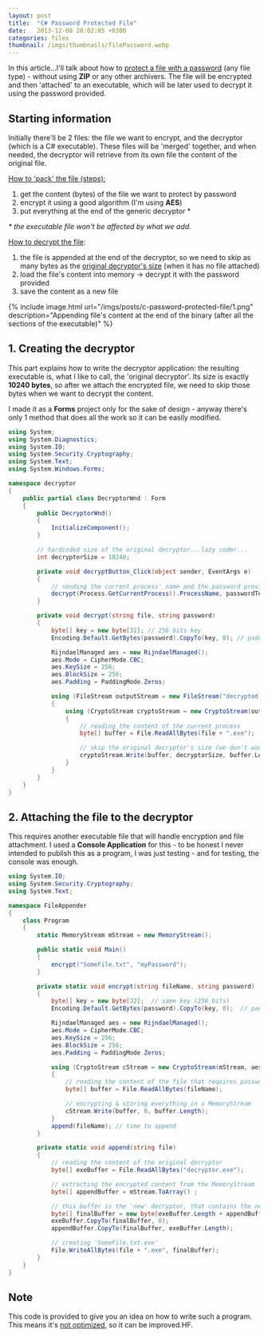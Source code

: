 ```yaml
---
layout: post
title:  "C# Password Protected File"
date:   2013-12-08 20:02:05 +0300
categories: files
thumbnail: /imgs/thumbnails/filePassword.webp
---
```


In this article...I'll talk about how to <u>protect a file with a password</u> (any file type) - without using **ZIP** or any other archivers. The file will be encrypted and then 'attached' to an executable, which will be later used to decrypt it using the password provided.

## Starting information

Initially there'll be 2 files: the file we want to encrypt, and the decryptor (which is a C# executable). These files will be 'merged' together, and when needed, the decryptor will retrieve from its own file the content of the original file.

<u>How to 'pack' the file (steps):</u>

1.  get the content (bytes) of the file we want to protect by password
2.  encrypt it using a good algorithm (I'm using **AES**)
3.  put everything at the end of the generic decryptor *

_* the executable file won't be affected by what we add._

<u>How to decrypt the file</u>:

1.  the file is appended at the end of the decryptor, so we need to skip as many bytes as the <u>original decryptor's size</u> (when it has no file attached)
2.  load the file's content into memory -> decrypt it with the password provided
3.  save the content as a new file

{% include image.html url="/imgs/posts/c-password-protected-file/1.png" description="Appending file's content at the end of the binary (after all the sections of the executable)" %}

## 1\. Creating the decryptor

This part explains how to write the decryptor application: the resulting executable is, what I like to call, the 'original decryptor'. Its size is exactly **10240 bytes**, so after we attach the encrypted file, we need to skip those bytes when we want to decrypt the content.

I made it as a **Forms** project only for the sake of design - anyway there's only 1 method that does all the work so it can be easily modified.

```csharp
using System;
using System.Diagnostics;
using System.IO;
using System.Security.Cryptography;
using System.Text;
using System.Windows.Forms;

namespace decryptor
{
    public partial class DecryptorWnd : Form
    {
        public DecryptorWnd()
        {
            InitializeComponent();
        }

        // hardcoded size of the original decryptor...lazy coder...
        int decryptorSize = 10240;  

        private void decryptButton_Click(object sender, EventArgs e)
        {
            // sending the current process' name and the password provided by the user
            decrypt(Process.GetCurrentProcess().ProcessName, passwordTextBox.Text);
        }

        private void decrypt(string file, string password)
        {
            byte[] key = new byte[32]; // 256 bits key
            Encoding.Default.GetBytes(password).CopyTo(key, 0); // padding with 0

            RijndaelManaged aes = new RijndaelManaged();
            aes.Mode = CipherMode.CBC;
            aes.KeySize = 256;
            aes.BlockSize = 256;
            aes.Padding = PaddingMode.Zeros;

            using (FileStream outputStream = new FileStream("decrypted_" + file, FileMode.Create))
            {
                using (CryptoStream cryptoStream = new CryptoStream(outputStream, aes.CreateDecryptor(key, key), CryptoStreamMode.Write))
                {
                    // reading the content of the current process
                    byte[] buffer = File.ReadAllBytes(file + ".exe");  

                    // skip the original decryptor's size (we don't want to decrypt that!)
                    cryptoStream.Write(buffer, decryptorSize, buffer.Length - decryptorSize);  
                }
            }
        }
    }
}
```

## 2\. Attaching the file to the decryptor

This requires another executable file that will handle encryption and file attachment. I used a **Console Application** for this - to be honest I never intended to publish this as a program, I was just testing - and for testing, the console was enough.

```csharp
using System.IO;
using System.Security.Cryptography;
using System.Text;

namespace FileAppender
{
    class Program
    {
        static MemoryStream mStream = new MemoryStream();

        public static void Main()
        {
            encrypt("SomeFile.txt", "myPassword");
        }

        private static void encrypt(string fileName, string password)
        {
            byte[] key = new byte[32];  // same key (256 bits)
            Encoding.Default.GetBytes(password).CopyTo(key, 0);  // padding with 0 once again

            RijndaelManaged aes = new RijndaelManaged();
            aes.Mode = CipherMode.CBC;
            aes.KeySize = 256;
            aes.BlockSize = 256;
            aes.Padding = PaddingMode.Zeros;

            using (CryptoStream cStream = new CryptoStream(mStream, aes.CreateEncryptor(key, key), CryptoStreamMode.Write))
            {
                // reading the content of the file that requires password protection
                byte[] buffer = File.ReadAllBytes(fileName);

                // encrypting & storing everything in a MemoryStream
                cStream.Write(buffer, 0, buffer.Length);
            }
            append(fileName); // time to append
        }

        private static void append(string file)
        {
            // reading the content of the original decryptor
            byte[] exeBuffer = File.ReadAllBytes("decryptor.exe");  

            // extracting the encrypted content from the MemoryStream
            byte[] appendBuffer = mStream.ToArray() ;

            // this buffer is the 'new' decryptor, that contains the new file
            byte[] finalBuffer = new byte[exeBuffer.Length + appendBuffer.Length];
            exeBuffer.CopyTo(finalBuffer, 0);
            appendBuffer.CopyTo(finalBuffer, exeBuffer.Length);

            // creating 'SomeFile.txt.exe'
            File.WriteAllBytes(file + ".exe", finalBuffer);
        }
    }
}
```

## Note

This code is provided to give you an idea on how to write such a program. This means it's <u>not optimized</u>, so it can be improved.HF.